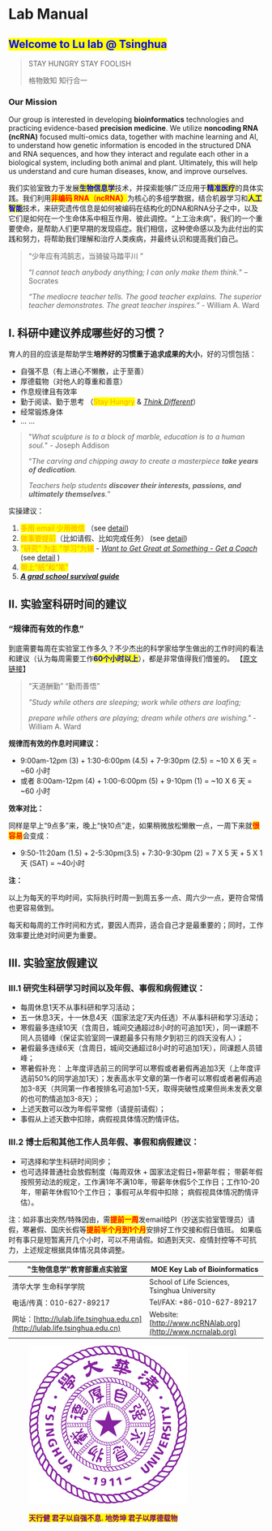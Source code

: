 # Lab Manual

## <mark style="color:blue;">**Welcome to Lu lab @ Tsinghua**</mark>

> STAY HUNGRY  STAY FOOLISH
>
> 格物致知  知行合一

### Our Mission

Our group is interested in developing **bioinformatics** technologies and practicing evidence-based **precision medicine**. We utilize **noncoding RNA (ncRNA)** focused multi-omics data, together with machine learning and AI, to understand how genetic information is encoded in the structured DNA and RNA sequences, and how they interact and regulate each other in a biological system, including both animal and plant. Ultimately, this will help us understand and cure human diseases, know, and improve ourselves.

我们实验室致力于发展<mark style="color:blue;">**生物信息学**</mark>技术，并探索能够广泛应用于<mark style="color:blue;">**精准医疗**</mark>的具体实践。我们利用<mark style="color:red;">**非编码 RNA**</mark><mark style="color:red;">（</mark><mark style="color:red;">**ncRNA）**</mark>为核心的多组学数据，结合机器学习和<mark style="color:blue;">**人工智能**</mark>技术，来研究遗传信息是如何被编码在结构化的DNA和RNA分子之中，以及它们是如何在一个生命体系中相互作用、彼此调控。“上工治未病”，我们的一个重要使命，是帮助人们更早期的发现癌症。我们相信，这种使命感以及为此付出的实践和努力，将帮助我们理解和治疗人类疾病，并最终认识和提高我们自己。

> “少年应有鸿鹄志，当骑骏马踏平川 ” &#x20;
>
> “_I cannot teach anybody anything; I can only make them think._" – Socrates
>
> _“The mediocre teacher tells. The good teacher explains. The superior teacher demonstrates. The great teacher inspires.”_   - William A. Ward



## I. 科研中建议养成哪些好的习惯？

育人的目的应该是帮助学生**培养好的习惯重于追求成果的大小**，好的习惯包括：&#x20;

* 自强不息（有上进心不懒散，止于至善）
* 厚德载物（对他人的尊重和善意）
* 作息规律且有效率
* 勤于阅读、勤于思考 （<mark style="color:orange;">Stay Hungry</mark> & [_Think Different_](https://www.bilibili.com/video/BV1oW4y1i7qf/)）
* 经常锻炼身体&#x20;
* … …&#x20;

> "_What sculpture is to a block of marble, education is to a human soul._"  - Joseph Addison
>
> “_The carving and chipping away to create a masterpiece **take years of dedication**._&#x20;
>
> _Teachers help students **discover their interests, passions, and ultimately themselves**._”

实操建议：

1. <mark style="color:orange;">多用 email 少用微信</mark>   （see [detail](lab-manual.md#email))
2. <mark style="color:orange;">做事要提前</mark>（比如请假、比如完成任务）   (see [detail](lab-manual.md#vacation))
3. <mark style="color:orange;">"研究“ 为主  "学习“为辅</mark> -  [_Want to Get Great at Something - Get a Coach_](lab-manual.md#coach)     (see [detail](lab-manual.md#sci) )
4. <mark style="color:orange;">带上“纸”和“笔”</mark>
5. [_**A grad school survival guide**_](https://cloud.tsinghua.edu.cn/f/0a0ece00e9df4ecc8c16/)

## II. 实验室科研时间的建议

### “规律而有效的作息”

到底需要每周在实验室工作多久？不少杰出的科学家给学生做出的工作时间的看法和建议（认为每周需要工作<mark style="color:blue;">**60个小时以上**</mark>），都是非常值得我们借鉴的。 【[原文链接](https://app.yinxiang.com/fx/c0d05045-6620-4fbc-8ce6-06c5b799fc98)】

> “天道酬勤”  “勤而善悟”  &#x20;
>
> _"Study while others are sleeping;  work while others are loafing;_
>
> _prepare while others are playing; dream while others are wishing."_    - William A. Ward

&#x20;

**规律而有效的作息时间建议：**

* 9:00am-12pm (3) + 1:30-6:00pm (4.5) + 7-9:30pm (2.5) = \~10  X 6 天 = \~60 小时
* 或者 8:00am-12pm (4) + 1:00-6:00pm (5) + 9-10pm (1) = \~10  X 6 天 = \~60 小时

**效率对比：**

同样是早上“9点多”来，晚上“快10点”走，如果稍微放松懒散一点，一周下来就<mark style="color:red;">**很容易**</mark>会变成：

* 9:50-11:20am (1.5) + 2-5:30pm(3.5) + 7:30-9:30pm (2) = 7  X 5 天 +  5  X  1 天 (SAT) = \~40小时

**注：**

以上为每天的平均时间，实际执行时周一到周五多一点、周六少一点，更符合常情也更容易做到。

每天和每周的工作时间和方式，要因人而异，适合自己才是最重要的；同时，工作效率要比绝对时间更为重要。



## III. 实验室放假建议

### III.1 研究生科研学习时间以及年假、事假和病假建议：

* 每周休息1天不从事科研和学习活动；
* 五一休息3天，十一休息4天（国家法定7天内任选）不从事科研和学习活动；
* 寒假最多连续10天（含周日，城间交通超过8小时的可追加1天），同一课题不同人员错峰（保证实验室同一课题最多只有除夕到初三的四天没有人）；
* 暑假最多连续6天（含周日，城间交通超过8小时的可追加1天），同课题人员错峰；
* 寒暑假补充： 上年度评选前三的同学可以寒假或者暑假再追加3天（上年度评选前50%的同学追加1天）；发表高水平文章的第一作者可以寒假或者暑假再追加3-8天（共同第一作者按排名可追加1-5天，取得突破性成果但尚未发表文章的也可酌情追加3-8天）；
* 上述天数可以改为年假平常修（请提前请假）；
* 事假从上述天数中扣除，病假视具体情况酌情评估。

### III.2 博士后和其他工作人员年假、事假和病假建议：

* 可选择和学生科研时间同步；
* 也可选择普通社会放假制度（每周双休 + 国家法定假日+带薪年假； 带薪年假按照劳动法的规定，工作满1年不满10年，带薪年休假5个工作日；工作10-20年，带薪年休假10个工作日； 事假可从年假中扣除； 病假视具体情况酌情评估）。

注：如非事出突然/特殊因由，需<mark style="color:red;">**提前一周**</mark>发email给PI（抄送实验室管理员）请假，寒暑假、国庆长假等<mark style="color:red;">**提前半个月到1个月**</mark>安排好工作交接和假日值班。 如果临时有事只是短暂离开几个小时，可以不用请假。如遇到天灾、疫情封控等不可抗力，上述规定根据具体情况具体调整。 &#x20;





| "生物信息学"教育部重点实验室                                                           | MOE Key Lab of Bioinformatics                               |
| ------------------------------------------------------------------------- | ----------------------------------------------------------- |
| 清华大学 生命科学学院                                                               | School of Life Sciences, Tsinghua University                |
| 电话/传真：010-627-89217                                                       | Tel/FAX: +86-010-627-89217                                  |
| 网址：[http://lulab.life.tsinghua.edu.cn](http://lulab.life.tsinghua.edu.cn) | Website: [http://www.ncRNAlab.org](http://www.ncrnalab.org) |





<figure><img src=".gitbook/assets/image (2).png" alt=""><figcaption><p><mark style="color:purple;"><strong>天行健  君子以自强不息.   地势坤 君子以厚德载物</strong></mark></p></figcaption></figure>

